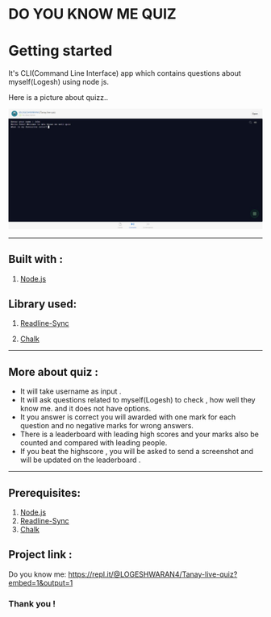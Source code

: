 # DO YOU KNOW ME QUIZ

# Getting started

It's CLI(Command Line Interface) app which contains questions about myself(Logesh) using node js.

Here is a picture about quizz..

![Screenshot](/images/screenshot.jpeg)

****
## Built with :
1. [Node.js](https://nodejs.org/en/)

## Library used:

1. [Readline-Sync](https://www.npmjs.com/package/readline-sync)

2. [Chalk](https://www.npmjs.com/package/chalk)

********

## More about quiz :
 * It  will take username as input .
 * It will ask questions related to myself(Logesh) to check , how well they know me. and it does not have options.
 * It you answer is correct you will awarded with one mark for each question and no negative marks for wrong answers.
 * There is a leaderboard with leading high scores and your marks also be counted and compared with leading people.
 * If you beat the highscore , you will be asked to send a screenshot and will be updated on the leaderboard .

*****
## Prerequisites:
1.  [Node.js](https://nodejs.org/en/)
2.  [Readline-Sync](https://www.npmjs.com/package/readline-sync)
3. [Chalk](https://www.npmjs.com/package/chalk)

## Project link :
 Do you know me: https://repl.it/@LOGESHWARAN4/Tanay-live-quiz?embed=1&output=1

### Thank you !








